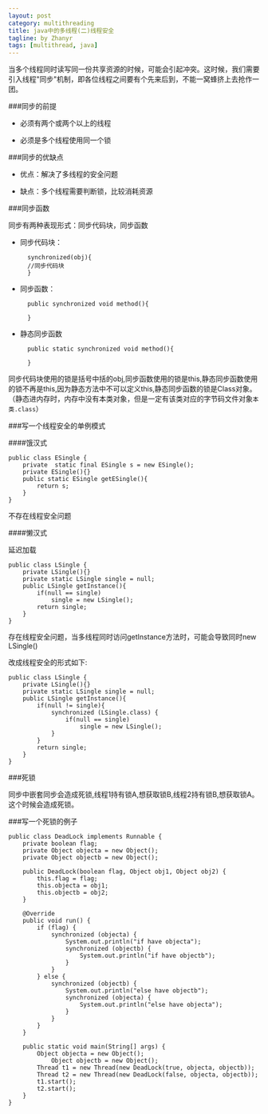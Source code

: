 ```yaml
---
layout: post
category: multithreading
title: java中的多线程(二)线程安全
tagline: by Zhanyr
tags: [multithread, java]
---
```

当多个线程同时读写同一份共享资源的时候，可能会引起冲突。这时候，我们需要引入线程"同步"机制，即各位线程之间要有个先来后到，不能一窝蜂挤上去抢作一团。

<!--more-->

###同步的前提

* 必须有两个或两个以上的线程

* 必须是多个线程使用同一个锁

###同步的优缺点

* 优点：解决了多线程的安全问题 

* 缺点：多个线程需要判断锁，比较消耗资源

###同步函数

同步有两种表现形式：同步代码块，同步函数

* 同步代码块：
	
		synchronized(obj){
		//同步代码块
		}

* 同步函数：

		public synchronized void method(){
		
		}
		
* 静态同步函数
      
		public static synchronized void method(){
		
		}
		
同步代码块使用的锁是括号中括的obj,同步函数使用的锁是this,静态同步函数使用的锁不再是this,因为静态方法中不可以定义this,静态同步函数的锁是Class对象。（静态进内存时，内存中没有本类对象，但是一定有该类对应的字节码文件对象`本类.class`）

###写一个线程安全的单例模式

####饿汉式

	public class ESingle {
		private  static final ESingle s = new ESingle();
		private ESingle(){}
		public static ESingle getESingle(){
			return s;
		}
	}

不存在线程安全问题

####懒汉式

延迟加载

	public class LSingle {
		private LSingle(){}
		private static LSingle single = null;
		public LSingle getInstance(){
			if(null == single)
				single = new LSingle();
			return single;
		}
	}

存在线程安全问题，当多线程同时访问getInstance方法时，可能会导致同时new LSingle()

改成线程安全的形式如下:

	public class LSingle {
		private LSingle(){}
		private static LSingle single = null;
		public LSingle getInstance(){
			if(null != single){
				synchronized (LSingle.class) {
					if(null == single)
						single = new LSingle();
				}
			}
			return single;
		}
	}

###死锁

同步中嵌套同步会造成死锁,线程1持有锁A,想获取锁B,线程2持有锁B,想获取锁A。这个时候会造成死锁。

###写一个死锁的例子

	public class DeadLock implements Runnable {
		private boolean flag;
		private Object objecta = new Object();
		private Object objectb = new Object();

		public DeadLock(boolean flag, Object obj1, Object obj2) {
			this.flag = flag;
			this.objecta = obj1;
			this.objectb = obj2;
		}

		@Override
		public void run() {
			if (flag) {
				synchronized (objecta) {
					System.out.println("if have objecta");
					synchronized (objectb) {
						System.out.println("if have objectb");
					}
				}
			} else {
				synchronized (objectb) {
					System.out.println("else have objectb");
					synchronized (objecta) {
						System.out.println("else have objecta");
					}
				}
			}
		}

		public static void main(String[] args) {
			Object objecta = new Object();
				Object objectb = new Object();
			Thread t1 = new Thread(new DeadLock(true, objecta, objectb));
			Thread t2 = new Thread(new DeadLock(false, objecta, objectb));
			t1.start();
			t2.start();
		}
	}